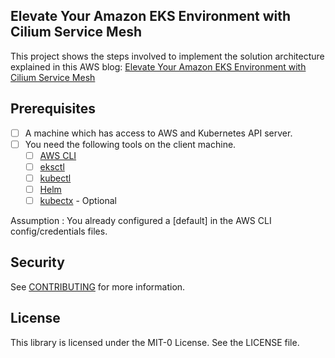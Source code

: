 ## Elevate Your Amazon EKS Environment with Cilium Service Mesh

This project shows the steps involved to implement the solution architecture explained in this AWS blog: [Elevate Your Amazon EKS Environment with Cilium Service Mesh]()

## Prerequisites

- [ ] A machine which has access to AWS and Kubernetes API server.
- [ ] You need the following tools on the client machine.
	- [ ] [AWS CLI](https://docs.aws.amazon.com/cli/latest/userguide/cli-chap-install.html)
   	- [ ] [eksctl](https://eksctl.io/installation/)
  	- [ ] [kubectl](https://docs.aws.amazon.com/eks/latest/userguide/install-kubectl.html)
  	- [ ] [Helm](https://helm.sh/docs/intro/install/)
  	- [ ] [kubectx](https://github.com/ahmetb/kubectx) - Optional

Assumption : You already configured a [default] in the AWS CLI config/credentials files.

## Security

See [CONTRIBUTING](CONTRIBUTING.md#security-issue-notifications) for more information.

## License

This library is licensed under the MIT-0 License. See the LICENSE file.

